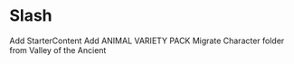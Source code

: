 # Slash

Add StarterContent
Add ANIMAL VARIETY PACK
Migrate Character folder from Valley of the Ancient
